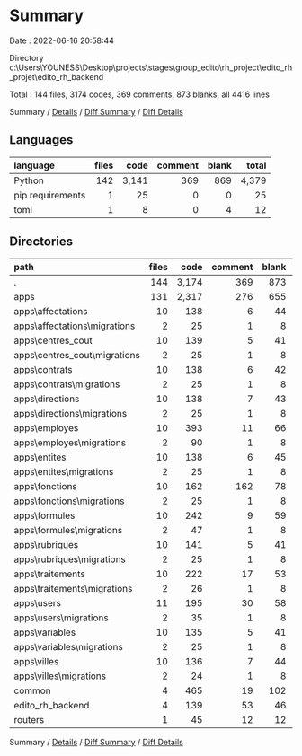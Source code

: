 # Summary

Date : 2022-06-16 20:58:44

Directory c:\\Users\\YOUNESS\\Desktop\\projects\\stages\\group_edito\\rh_project\\edito_rh_projet\\edito_rh_backend

Total : 144 files,  3174 codes, 369 comments, 873 blanks, all 4416 lines

Summary / [Details](details.md) / [Diff Summary](diff.md) / [Diff Details](diff-details.md)

## Languages
| language | files | code | comment | blank | total |
| :--- | ---: | ---: | ---: | ---: | ---: |
| Python | 142 | 3,141 | 369 | 869 | 4,379 |
| pip requirements | 1 | 25 | 0 | 0 | 25 |
| toml | 1 | 8 | 0 | 4 | 12 |

## Directories
| path | files | code | comment | blank | total |
| :--- | ---: | ---: | ---: | ---: | ---: |
| . | 144 | 3,174 | 369 | 873 | 4,416 |
| apps | 131 | 2,317 | 276 | 655 | 3,248 |
| apps\\affectations | 10 | 138 | 6 | 44 | 188 |
| apps\\affectations\\migrations | 2 | 25 | 1 | 8 | 34 |
| apps\\centres_cout | 10 | 139 | 5 | 41 | 185 |
| apps\\centres_cout\\migrations | 2 | 25 | 1 | 8 | 34 |
| apps\\contrats | 10 | 138 | 6 | 42 | 186 |
| apps\\contrats\\migrations | 2 | 25 | 1 | 8 | 34 |
| apps\\directions | 10 | 138 | 7 | 43 | 188 |
| apps\\directions\\migrations | 2 | 25 | 1 | 8 | 34 |
| apps\\employes | 10 | 393 | 11 | 66 | 470 |
| apps\\employes\\migrations | 2 | 90 | 1 | 8 | 99 |
| apps\\entites | 10 | 138 | 6 | 45 | 189 |
| apps\\entites\\migrations | 2 | 25 | 1 | 8 | 34 |
| apps\\fonctions | 10 | 162 | 162 | 78 | 402 |
| apps\\fonctions\\migrations | 2 | 25 | 1 | 8 | 34 |
| apps\\formules | 10 | 242 | 9 | 59 | 310 |
| apps\\formules\\migrations | 2 | 47 | 1 | 8 | 56 |
| apps\\rubriques | 10 | 141 | 5 | 41 | 187 |
| apps\\rubriques\\migrations | 2 | 25 | 1 | 8 | 34 |
| apps\\traitements | 10 | 222 | 17 | 53 | 292 |
| apps\\traitements\\migrations | 2 | 26 | 1 | 8 | 35 |
| apps\\users | 11 | 195 | 30 | 58 | 283 |
| apps\\users\\migrations | 2 | 35 | 1 | 8 | 44 |
| apps\\variables | 10 | 135 | 5 | 41 | 181 |
| apps\\variables\\migrations | 2 | 25 | 1 | 8 | 34 |
| apps\\villes | 10 | 136 | 7 | 44 | 187 |
| apps\\villes\\migrations | 2 | 24 | 1 | 8 | 33 |
| common | 4 | 465 | 19 | 102 | 586 |
| edito_rh_backend | 4 | 139 | 53 | 46 | 238 |
| routers | 1 | 45 | 12 | 12 | 69 |

Summary / [Details](details.md) / [Diff Summary](diff.md) / [Diff Details](diff-details.md)